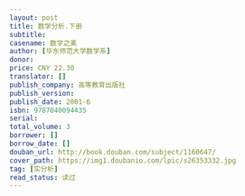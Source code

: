 ```yaml
---
layout: post
title: 数学分析.下册
subtitle: 
casename: 数学之美
author: [华东师范大学数学系]
donor: 
price: CNY 22.30
translator: []
publish_company: 高等教育出版社
publish_version: 
publish_date: 2001-6
isbn: 9787040094435
serial: 
total_volume: 3
borrower: []
borrow_date: []
douban_url: http://book.douban.com/subject/1160647/
cover_path: https://img1.doubanio.com/lpic/s26353332.jpg
tag: [实分析]
read_status: 读过
---
```

